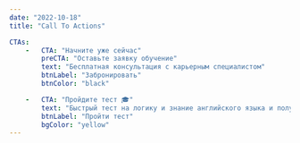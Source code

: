 ```yaml
---
date: "2022-10-18"
title: "Call To Actions"

CTAs:
    -   CTA: "Начните уже сейчас"
        preCTA: "Оставьте заявку обучение"
        text: "Бесплатная консультация с карьерным специалистом"
        btnLabel: "Забронировать"
        btnColor: "black"

    -   CTA: "Пройдите тест 🎓"
        text: "Быстрый тест на логику и знание английского языка и получите специальное предложения для оплаты обучения в школе AIT TR"
        btnLabel: "Пройти тест"
        bgColor: "yellow"
---
```



